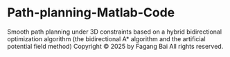 # Path-planning-Matlab-Code
Smooth path planning under 3D constraints based on a hybrid bidirectional optimization algorithm (the bidirectional A* algorithm and the artificial potential field method)
Copyright © 2025 by Fagang Bai All rights reserved.
